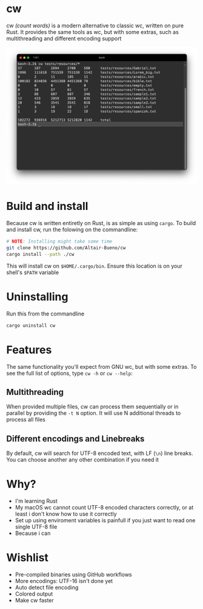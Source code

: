 # cw
cw *(count words)* is a modern alternative to classic wc, written on pure
Rust. It provides the same tools as wc, but with some extras, such as 
multithreading and different encoding support

![img.png](.github/readme/img.png)

# Build and install

Because cw is written entiretly on Rust, is as simple as using `cargo`. To 
build and install cw, run the folowing on the commandline:

```bash
# NOTE: Installing might take some time
git clone https://github.com/Altair-Bueno/cw
cargo install --path ./cw
```

This will install cw on `$HOME/.cargo/bin`. Ensure this location is on your
shell's `$PATH` variable

# Uninstalling

Run this from the commandline

```bash
cargo uninstall cw
```

# Features
The same functionality you'll expect from GNU wc, but with some extras. To see
the full list of options, type `cw -h` or `cw --help`:

## Multithreading
When provided multiple files, cw can process them sequentially or in parallel
by providing the `-t N` option. It will use N additional threads to process all 
files

## Different encodings and Linebreaks
By default, cw will search for UTF-8 encoded text, with LF (`\n`) line breaks.
You can choose another any other combination if you need it

# Why?
- I'm learning Rust
- My macOS wc cannot count UTF-8 encoded characters correctly, or at least i 
  don't know how to use it correctly
- Set up using enviroment variables is painfull if you just want to read one
  single UTF-8 file
- Because i can

# Wishlist

- Pre-compiled binaries using GitHub workflows
- More encodings: UTF-16 isn't done yet
- Auto detect file encoding
- Colored output
- Make cw faster
